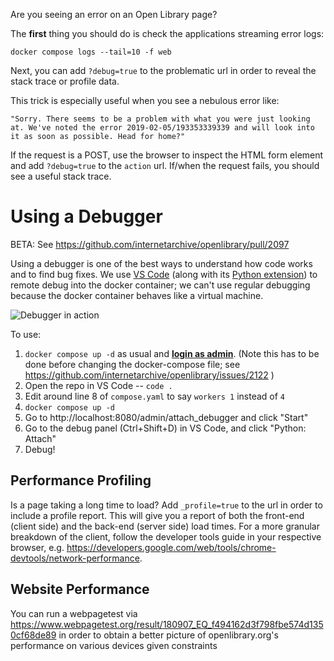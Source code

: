 Are you seeing an error on an Open Library page?

The **first** thing you should do is check the applications streaming error logs:
```
docker compose logs --tail=10 -f web
```

Next, you can add `?debug=true` to the problematic url in order to reveal the stack trace or profile data.

This trick is especially useful when you see a nebulous error like:
```
"Sorry. There seems to be a problem with what you were just looking at. We've noted the error 2019-02-05/193353339339 and will look into it as soon as possible. Head for home?"
```

If the request is a POST, use the browser to inspect the HTML form element and add `?debug=true` to the `action` url. If/when the request fails, you should see a useful stack trace.

# Using a Debugger
BETA: See https://github.com/internetarchive/openlibrary/pull/2097

Using a debugger is one of the best ways to understand how code works and to find bug fixes. We use [VS Code](https://code.visualstudio.com/) (along with its [Python extension](https://marketplace.visualstudio.com/items?itemName=ms-python.python)) to remote debug into the docker container; we can't use regular debugging because the docker container behaves like a virtual machine.

![Debugger in action](https://user-images.githubusercontent.com/6251786/56706388-bd889e00-66e2-11e9-9d9b-449f0458305a.gif)

To use:
1. `docker compose up -d` as usual and [**login as admin**](https://github.com/internetarchive/openlibrary/wiki/Getting-Started#logging-in). (Note this has to be done before changing the docker-compose file; see https://github.com/internetarchive/openlibrary/issues/2122 )
2. Open the repo in VS Code -- `code .`
3. Edit around line 8 of `compose.yaml` to say `workers 1` instead of `4`
4. `docker compose up -d`
5. Go to http://localhost:8080/admin/attach_debugger and click "Start"
6. Go to the debug panel (Ctrl+Shift+D) in VS Code, and click "Python: Attach"
7. Debug!


## Performance Profiling

Is a page taking a long time to load? Add `_profile=true` to the url in order to include a profile report. This will give you a report of both the front-end (client side) and the back-end (server side) load times. For a more granular breakdown of the client, follow the developer tools guide in your respective browser, e.g. https://developers.google.com/web/tools/chrome-devtools/network-performance.

## Website Performance

You can run a webpagetest via https://www.webpagetest.org/result/180907_EQ_f494162d3f798fbe574d1350cf68de89 in order to obtain a better picture of openlibrary.org's performance on various devices given constraints

